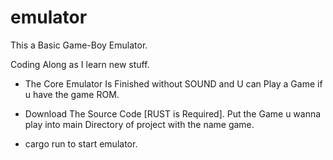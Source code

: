 # emulator

This a Basic Game-Boy Emulator. 

Coding Along as I learn new stuff.

- The Core Emulator Is Finished without SOUND and U can Play a Game if u have the game ROM.

- Download The Source Code [RUST is Required]. Put the Game u wanna play into main Directory of project with the name game.

- cargo run to start emulator.

